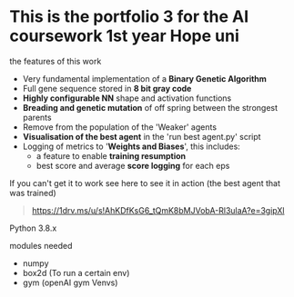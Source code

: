 # This is the portfolio 3 for the AI coursework 1st year Hope uni

the features of this work
 - Very fundamental implementation of a **Binary Genetic Algorithm**
 - Full gene sequence stored in **8 bit gray code**
 - **Highly configurable NN** shape and activation functions
 - **Breading and genetic mutation** of off spring between the strongest parents
 - Remove from the population of the 'Weaker' agents
 - **Visualisation of the best agent** in the 'run best agent.py' script
 - Logging of metrics to '**Weights and Biases**', this includes:
    - a feature to enable **training resumption**
    - best score and average **score logging** for each eps
   
If you can't get it to work see here to see it in action (the best agent that was trained)
>https://1drv.ms/u/s!AhKDfKsG6_tQmK8bMJVobA-Rl3ulaA?e=3gipXl

Python 3.8.x

modules needed
 - numpy
 - box2d (To run a certain env)
 - gym (openAI gym Venvs)
